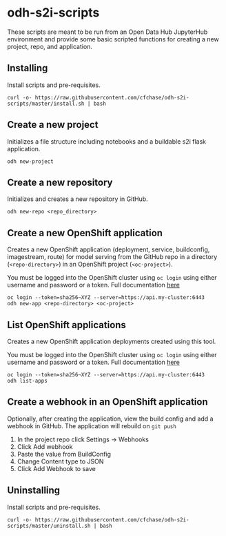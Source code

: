 # odh-s2i-scripts

These scripts are meant to be run from an Open Data Hub JupyterHub environment and provide some basic scripted functions for creating a new project, repo, and application.

## Installing
Install scripts and pre-requisites.
```shell
curl -o- https://raw.githubusercontent.com/cfchase/odh-s2i-scripts/master/install.sh | bash
```

## Create a new project
Initializes a file structure including notebooks and a buildable s2i flask application.
```shell
odh new-project
```

## Create a new repository
Initializes and creates a new repository in GitHub.
```shell
odh new-repo <repo_directory>
```

## Create a new OpenShift application
Creates a new OpenShift application (deployment, service, buildconfig, imagestream, route) for model serving from the GitHub repo in a directory (`<repo-directory>`) in an OpenShift project (`<oc-project>`).

You must be logged into the OpenShift cluster using `oc login` using either username and password or a token. Full documentation [here](https://docs.okd.io/latest/cli_reference/openshift_cli/getting-started-cli.html#cli-logging-in_cli-developer-commands)
```shell
oc login --token=sha256~XYZ --server=https://api.my-cluster:6443
odh new-app <repo-directory> <oc-project>
```

## List OpenShift applications
Creates a new OpenShift application deployments created using this tool.

You must be logged into the OpenShift cluster using `oc login` using either username and password or a token. Full documentation [here](https://docs.okd.io/latest/cli_reference/openshift_cli/getting-started-cli.html#cli-logging-in_cli-developer-commands)
```shell
oc login --token=sha256~XYZ --server=https://api.my-cluster:6443
odh list-apps
```

## Create a webhook in an OpenShift application
Optionally, after creating the application, view the build config and add a webhook in GitHub.  The application will rebuild on `git push`
1. In the project repo click Settings -> Webhooks
1. Click Add webhook
1. Paste the value from BuildConfig
1. Change Content type to JSON
1. Click Add Webhook to save


## Uninstalling
Install scripts and pre-requisites.
```shell
curl -o- https://raw.githubusercontent.com/cfchase/odh-s2i-scripts/master/uninstall.sh | bash
```

